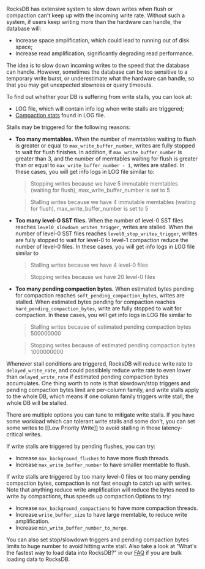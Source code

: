 RocksDB has extensive system to slow down writes when flush or compaction can't keep up with the incoming write rate. Without such a system, if users keep writing more than the hardware can handle, the database will:

* Increase space amplification, which could lead to running out of disk space;
* Increase read amplification, significantly degrading read performance.

The idea is to slow down incoming writes to the speed that the database can handle. However, sometimes the database can be too sensitive to a temporary write burst, or underestimate what the hardware can handle, so that you may get unexpected slowness or query timeouts.

To find out whether your DB is suffering from write stalls, you can look at:

* LOG file, which will contain info log when write stalls are triggered;
* [Compaction stats](https://github.com/facebook/rocksdb/wiki/RocksDB-Tuning-Guide#compaction-stats) found in LOG file.

Stalls may be triggered for the following reasons:

* **Too many memtables.** When the number of memtables waiting to flush is greater or equal to `max_write_buffer_number`, writes are fully stopped to wait for flush finishes. In addition, if `max_write_buffer_number` is greater than 3, and the number of memtables waiting for flush is greater than or equal to `max_write_buffer_number - 1`, writes are stalled. In these cases, you will get info logs in LOG file similar to:

    > Stopping writes because we have 5 immutable memtables (waiting for flush), max_write_buffer_number is set to 5

    > Stalling writes because we have 4 immutable memtables (waiting for flush), max_write_buffer_number is set to 5

* **Too many level-0 SST files.** When the number of level-0 SST files reaches `level0_slowdown_writes_trigger`, writes are stalled. When the number of level-0 SST files reaches `level0_stop_writes_trigger`, writes are fully stopped to wait for level-0 to level-1 compaction reduce the number of level-0 files. In these cases, you will get info logs in LOG file similar to

    > Stalling writes because we have 4 level-0 files

    > Stopping writes because we have 20 level-0 files

* **Too many pending compaction bytes.** When estimated bytes pending for compaction reaches `soft_pending_compaction_bytes`, writes are stalled. When estimated bytes pending for compaction reaches `hard_pending_compaction_bytes`, write are fully stopped to wait for compaction. In these cases, you will get info logs in LOG file similar to

    > Stalling writes because of estimated pending compaction bytes 500000000

    > Stopping writes because of estimated pending compaction bytes 1000000000

Whenever stall conditions are triggered, RocksDB will reduce write rate to `delayed_write_rate`, and could possiblely reduce write rate to even lower than `delayed_write_rate` if estimated pending compaction bytes accumulates. One thing worth to note is that slowdown/stop triggers and pending compaction bytes limit are per-column family, and write stalls apply to the whole DB, which means if one column family triggers write stall, the whole DB will be stalled.

There are multiple options you can tune to mitigate write stalls. If you have some workload which can tolerant write stalls and some don't, you can set some writes to [[Low Priority Write]] to avoid stalling in those latency-critical writes.

If write stalls are triggered by pending flushes, you can try:

* Increase `max_background_flushes` to have more flush threads.
* Increase `max_write_buffer_number` to have smaller memtable to flush.

If write stalls are triggered by too many level-0 files or too many pending compaction bytes, compaction is not fast enough to catch up with writes. Note that anything reduce write amplification will reduce the bytes need to write by compactions, thus speeds up compaction.Options to try:

* Increase `max_background_compactions` to have more compaction threads.
* Increase `write_buffer_size` to have large memtable, to reduce write amplification.
* Increase `min_write_buffer_number_to_merge`.

You can also set stop/slowdown triggers and pending compaction bytes limits to huge number to avoid hitting write stall. Also take a look at "What's the fastest way to load data into RocksDB?" in our [FAQ](https://github.com/facebook/rocksdb/wiki/RocksDB-FAQ) if you are bulk loading data to RocksDB.


